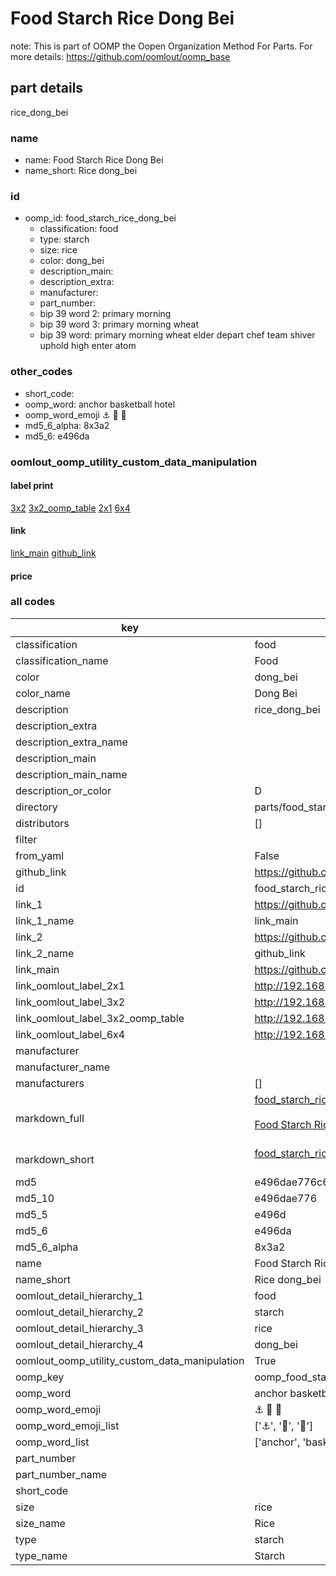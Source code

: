 # Food Starch Rice Dong Bei  

note: This is part of OOMP the Oopen Organization Method For Parts. For more details: https://github.com/oomlout/oomp_base

##  part details



rice_dong_bei

### name
* name: Food Starch Rice Dong Bei
* name_short: Rice dong_bei
### id
* oomp_id: food_starch_rice_dong_bei
  * classification: food
  * type: starch
  * size: rice
  * color: dong_bei
  * description_main: 
  * description_extra: 
  * manufacturer: 
  * part_number: 
  * bip 39 word 2: primary morning
  * bip 39 word 3: primary morning wheat
  * bip 39 word: primary morning wheat elder depart chef team shiver uphold high enter atom

### other_codes
* short_code: 
* oomp_word: anchor basketball hotel
* oomp_word_emoji :anchor: :basketball: :hotel:
* md5_6_alpha: 8x3a2
* md5_6: e496da






### oomlout_oomp_utility_custom_data_manipulation
#### label print
[3x2](http://192.168.1.245:1112/?label=oomp%208x3a2)
[3x2_oomp_table](http://192.168.1.107:1112/?label=oomp%208x3a2)
[2x1](http://192.168.1.242:1112/?label=oomp%208x3a2)
[6x4](http://192.168.1.55:1112/?label=oomp%208x3a2)    

#### link

[link_main](https://github.com/oomlout/oomlout_oomp_current_version_messy/tree/main/parts/food_starch_rice_dong_bei) [github_link](https://github.com/oomlout/oomlout_oomp_part_src/tree/main/parts/food_starch_rice_dong_bei)                             

#### price







### all codes 
| key | value |  
| --- | --- |  
| classification | food |  
| classification_name | Food |  
| color | dong_bei |  
| color_name | Dong Bei |  
| description | rice_dong_bei |  
| description_extra |  |  
| description_extra_name |  |  
| description_main |  |  
| description_main_name |  |  
| description_or_color | D  |  
| directory | parts/food_starch_rice_dong_bei |  
| distributors | [] |  
| filter |  |  
| from_yaml | False |  
| github_link | https://github.com/oomlout/oomlout_oomp_part_src/tree/main/parts/food_starch_rice_dong_bei |  
| id | food_starch_rice_dong_bei |  
| link_1 | https://github.com/oomlout/oomlout_oomp_current_version_messy/tree/main/parts/food_starch_rice_dong_bei |  
| link_1_name | link_main |  
| link_2 | https://github.com/oomlout/oomlout_oomp_part_src/tree/main/parts/food_starch_rice_dong_bei |  
| link_2_name | github_link |  
| link_main | https://github.com/oomlout/oomlout_oomp_current_version_messy/tree/main/parts/food_starch_rice_dong_bei |  
| link_oomlout_label_2x1 | http://192.168.1.242:1112/?label=oomp%208x3a2 |  
| link_oomlout_label_3x2 | http://192.168.1.245:1112/?label=oomp%208x3a2 |  
| link_oomlout_label_3x2_oomp_table | http://192.168.1.107:1112/?label=oomp%208x3a2 |  
| link_oomlout_label_6x4 | http://192.168.1.55:1112/?label=oomp%208x3a2 |  
| manufacturer |  |  
| manufacturer_name |  |  
| manufacturers | [] |  
| markdown_full | [food_starch_rice_dong_bei](https://github.com/oomlout/oomlout_oomp_current_version_messy/tree/main/parts/food_starch_rice_dong_bei)<br>[](https://github.com/oomlout/oomlout_oomp_current_version_messy/tree/main/parts/food_starch_rice_dong_bei)<br>[Food Starch Rice Dong Bei](https://github.com/oomlout/oomlout_oomp_current_version_messy/tree/main/parts/food_starch_rice_dong_bei)<br><br> |  
| markdown_short | [food_starch_rice_dong_bei](https://github.com/oomlout/oomlout_oomp_current_version_messy/tree/main/parts/food_starch_rice_dong_bei)<br><br> |  
| md5 | e496dae776c63bd49d1d6475f3e3fd55 |  
| md5_10 | e496dae776 |  
| md5_5 | e496d |  
| md5_6 | e496da |  
| md5_6_alpha | 8x3a2 |  
| name | Food Starch Rice Dong Bei |  
| name_short | Rice dong_bei |  
| oomlout_detail_hierarchy_1 | food |  
| oomlout_detail_hierarchy_2 | starch |  
| oomlout_detail_hierarchy_3 | rice |  
| oomlout_detail_hierarchy_4 | dong_bei |  
| oomlout_oomp_utility_custom_data_manipulation | True |  
| oomp_key | oomp_food_starch_rice_dong_bei |  
| oomp_word | anchor basketball hotel |  
| oomp_word_emoji | :anchor: :basketball: :hotel: |  
| oomp_word_emoji_list | [':anchor:', ':basketball:', ':hotel:'] |  
| oomp_word_list | ['anchor', 'basketball', 'hotel'] |  
| part_number |  |  
| part_number_name |  |  
| short_code |  |  
| size | rice |  
| size_name | Rice |  
| type | starch |  
| type_name | Starch |  
